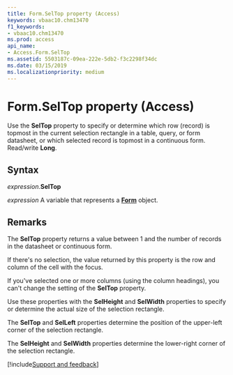 ```yaml
---
title: Form.SelTop property (Access)
keywords: vbaac10.chm13470
f1_keywords:
- vbaac10.chm13470
ms.prod: access
api_name:
- Access.Form.SelTop
ms.assetid: 5503187c-09ea-222e-5db2-f3c2298f34dc
ms.date: 03/15/2019
ms.localizationpriority: medium
---
```



# Form.SelTop property (Access)

Use the **SelTop** property to specify or determine which row (record) is topmost in the current selection rectangle in a table, query, or form datasheet, or which selected record is topmost in a continuous form. Read/write **Long**.


## Syntax

_expression_.**SelTop**

_expression_ A variable that represents a **[Form](Access.Form.md)** object.


## Remarks

The **SelTop** property returns a value between 1 and the number of records in the datasheet or continuous form.

If there's no selection, the value returned by this property is the row and column of the cell with the focus.

If you've selected one or more columns (using the column headings), you can't change the setting of the **SelTop** property.

Use these properties with the **SelHeight** and **SelWidth** properties to specify or determine the actual size of the selection rectangle. 

The **SelTop** and **SelLeft** properties determine the position of the upper-left corner of the selection rectangle. 

The **SelHeight** and **SelWidth** properties determine the lower-right corner of the selection rectangle.




[!include[Support and feedback](~/includes/feedback-boilerplate.md)]
